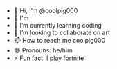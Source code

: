 - 👋 Hi, I’m @coolpig000
- 👀 I'm
- 🌱 I’m currently learning coding
- 💞️ I’m looking to collaborate on art    
- 📫 How to reach me coolpig000
- 😄 Pronouns: he/him
- ⚡ Fun fact: I play fortnite

<!---
coolpig000/coolpig000 is a ✨ special ✨ repository because its `README.md` (this file) appears on your GitHub profile.
You can click the Preview link to take a look at your changes.
--->
